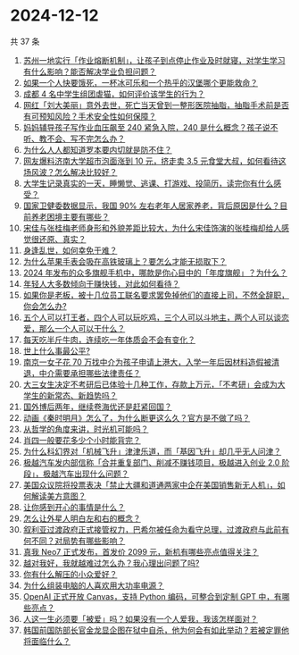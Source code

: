 # 2024-12-12

共 37 条

<!-- BEGIN ZHIHUVIDEO -->
<!-- 最后更新时间 Thu Dec 12 2024 01:12:38 GMT+0800 (China Standard Time) -->
1. [苏州一地实行「作业熔断机制」，让孩子到点停止作业及时就寝，对学生学习有什么影响？能否解决学业负担问题？](https://www.zhihu.com/question/6447822043)
1. [如果一个人快要饿死，一杯冰可乐和一个热乎的汉堡哪个更能救命？](https://www.zhihu.com/question/6305702425)
1. [成都 4 名中学生组团虐猫，如何评价该学生的行为？](https://www.zhihu.com/question/6568535747)
1. [网红「刘大美丽」意外去世，死亡当天曾到一整形医院抽脂，抽脂手术前是否有可预知风险？手术安全性如何保障？](https://www.zhihu.com/question/6443942642)
1. [妈妈辅导孩子写作业血压飙至 240 紧急入院，240 是什么概念？孩子说不听、教不会、写不完怎么办？](https://www.zhihu.com/question/6561247674)
1. [为什么人人都知道罗本要内切就是防不住？](https://www.zhihu.com/question/310628014)
1. [网友爆料济南大学超市泡面涨到 10 元，挤走卖 3.5 元食堂大叔，如何看待这场风波？怎么解决比较好？](https://www.zhihu.com/question/6424849506)
1. [大学生记录真实的一天，睡懒觉、逃课、打游戏、投简历，读完你有什么感受？](https://www.zhihu.com/question/6579939409)
1. [国家卫健委数据显示，我国 90% 左右老年人居家养老，背后原因是什么？目前养老困境主要有哪些？](https://www.zhihu.com/question/6538657813)
1. [宋佳与张桂梅老师身形和外貌差距比较大，为什么宋佳饰演的张桂梅却给人感觉很还原、真实？](https://www.zhihu.com/question/5975422008)
1. [身逢乱世，如何幸免于难？](https://www.zhihu.com/question/6040520674)
1. [为什么苹果手表会吸在高铁玻璃上？要怎么才能无损取下？](https://www.zhihu.com/question/6473456780)
1. [2024 年发布的众多旗舰手机中，哪款是你心目中的「年度旗舰」？为什么？](https://www.zhihu.com/question/6490242105)
1. [年轻人大多数倾向于赚快钱，对此如何看待？](https://www.zhihu.com/question/6470096248)
1. [如果你是老板，被十几位员工联名要求罢免掉他们的直接上司，不然全辞职，你会怎么办?](https://www.zhihu.com/question/3660334847)
1. [五个人可以打王者，四个人可以玩吃鸡，三个人可以斗地主，两个人可以谈恋爱，那么一个人可以干什么？](https://www.zhihu.com/question/3198021670)
1. [每天吃半斤牛肉，连续吃一年体质会不会有变化？](https://www.zhihu.com/question/64085283)
1. [世上什么事最公平?](https://www.zhihu.com/question/1473238021)
1. [南京一女子花 70 万找中介为孩子申请上港大，入学一年后因材料造假被清退，中介需要承担哪些法律责任？](https://www.zhihu.com/question/6360528540)
1. [大三女生决定不考研后已体验十几种工作，存款上万元，「不考研」会成为大学生的新常态、新趋势吗？](https://www.zhihu.com/question/6467334098)
1. [国外博后两年，继续卷海优还是赶紧回国？](https://www.zhihu.com/question/6517741079)
1. [动画《秦时明月》怎么了，为什么断更这么久？官方是不做了吗？](https://www.zhihu.com/question/6355612406)
1. [从哲学的角度来讲，时光机可能吗？](https://www.zhihu.com/question/6125426281)
1. [肖四一般要花多少个小时能背完？](https://www.zhihu.com/question/464748787)
1. [为什么科幻界对「机械飞升」津津乐道，而「基因飞升」却几乎无人问津？](https://www.zhihu.com/question/441417478)
1. [极越汽车发内部信称「合并重复部门、削减不赚钱项目，极越进入创业 2.0 阶段」，极越汽车出现什么问题？](https://www.zhihu.com/question/6582036876)
1. [美国众议院将投票表决「禁止大疆和道通两家中企在美国销售新无人机」，如何解读美方意图？](https://www.zhihu.com/question/6454091265)
1. [让你感到开心的事情是什么？](https://www.zhihu.com/question/641891862)
1. [怎么让外星人明白左和右的概念？](https://www.zhihu.com/question/6077800535)
1. [叙利亚过渡政府正式接管权力，巴希尔被任命为看守总理，过渡政府与此前有何不同？对局势有哪些影响？](https://www.zhihu.com/question/6503825131)
1. [真我 Neo7 正式发布，首发价 2099 元，新机有哪些亮点值得关注？](https://www.zhihu.com/question/6581317541)
1. [越对我好，我就越难过怎么办？我心理出问题了吗?](https://www.zhihu.com/question/5879354325)
1. [你有什么解压的小众爱好？](https://www.zhihu.com/question/618709255)
1. [为什么组装电脑的人喜欢用大功率电源？](https://www.zhihu.com/question/6556703688)
1. [OpenAI 正式开放 Canvas，支持 Python 编码，可整合到定制 GPT 中，有哪些亮点？](https://www.zhihu.com/question/6538689607)
1. [人这一生必须要「被爱」吗？如果没有一个人爱我，我该怎样面对？](https://www.zhihu.com/question/6473043603)
1. [韩国前国防部长官金龙显企图在狱中自杀，他为何会有如此举动？若被定罪他将面临什么？](https://www.zhihu.com/question/6551574890)
<!-- END ZHIHUVIDEO -->
